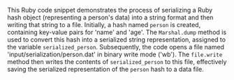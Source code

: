 This Ruby code snippet demonstrates the process of serializing a Ruby hash object (representing a person's data) into a string format and then writing that string to a file.  Initially, a hash named `person` is created, containing key-value pairs for 'name' and 'age'. The `Marshal.dump` method is used to convert this hash into a serialized string representation, assigned to the variable `serialized_person`. Subsequently, the code opens a file named 'input/serialization/person.dat' in binary write mode ('wb').  The `file.write` method then writes the contents of `serialized_person` to this file, effectively saving the serialized representation of the `person` hash to a data file.